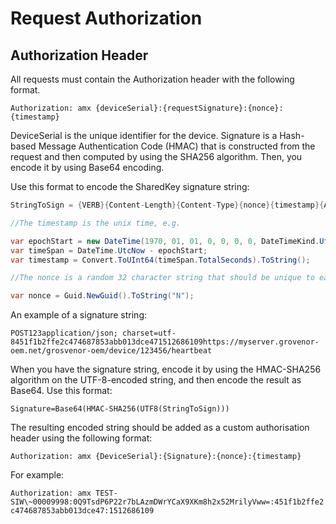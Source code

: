 # Request Authorization

## Authorization Header

All requests must contain the Authorization header with the following format.

`Authorization: amx {deviceSerial}:{requestSignature}:{nonce}:{timestamp}`

DeviceSerial is the unique identifier for the device. Signature is a Hash-based
Message Authentication Code (HMAC) that is constructed from the request and then
computed by using the SHA256 algorithm. Then, you encode it by using Base64
encoding.

Use this format to encode the SharedKey signature string:

````c#
StringToSign = {VERB}{Content-Length}{Content-Type}{nonce}{timestamp}{AbsoluteUri};

//The timestamp is the unix time, e.g.

var epochStart = new DateTime(1970, 01, 01, 0, 0, 0, 0, DateTimeKind.Utc);
var timeSpan = DateTime.UtcNow - epochStart;
var timestamp = Convert.ToUInt64(timeSpan.TotalSeconds).ToString();

//The nonce is a random 32 character string that should be unique to each request

var nonce = Guid.NewGuid().ToString("N");
````

An example of a signature string:

`POST123application/json;
charset=utf-8451f1b2ffe2c474687853abb013dce471512686109https://myserver.grovenor-oem.net/grosvenor-oem/device/123456/heartbeat`

When you have the signature string, encode it by using the HMAC-SHA256 algorithm
on the UTF-8-encoded string, and then encode the result as Base64. Use this
format:

`Signature=Base64(HMAC-SHA256(UTF8(StringToSign)))`

The resulting encoded string should be added as a custom authorisation header
using the following format:

`Authorization: amx {DeviceSerial}:{Signature}:{nonce}:{timestamp}`

For example:

`Authorization: amx
TEST-SIW\~00009998:0Q9TsdP6P22r7bLAzmDWrYCaX9XKm8h2x52MrilyVww=:451f1b2ffe2c474687853abb013dce47:1512686109`
